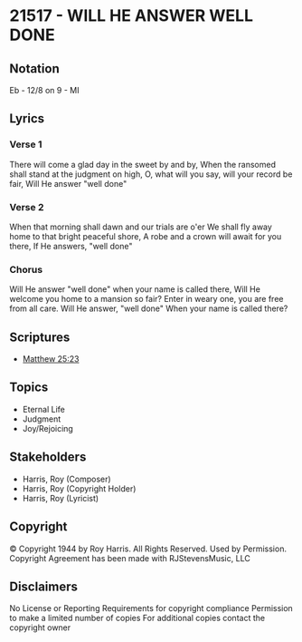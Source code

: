 # 21517 - WILL HE ANSWER WELL DONE

## Notation

Eb - 12/8 on 9 - MI

## Lyrics

### Verse 1

There will come a glad day in the sweet by and by, When the ransomed shall stand at the judgment on high, O, what will you say, will your record be fair, Will He answer "well done"


### Verse 2

When that morning shall dawn and our trials are o'er We shall fly away home to that bright peaceful shore, A robe and a crown will await for you there, If He answers, "well done"


### Chorus

Will He answer "well done" when your name is called there, Will He welcome you home to a mansion so fair? Enter in weary one, you are free from all care. Will He answer, "well done"  When your name is called there?


## Scriptures

- [Matthew 25:23](https://www.biblegateway.com/passage/?search=Matthew%2025%3A23)

## Topics

- Eternal Life
- Judgment
- Joy/Rejoicing

## Stakeholders

- Harris, Roy (Composer)
- Harris, Roy (Copyright Holder)
- Harris, Roy (Lyricist)

## Copyright

© Copyright 1944 by Roy Harris. All Rights Reserved. Used by Permission.
Copyright Agreement has been made with RJStevensMusic, LLC

## Disclaimers

No License or Reporting Requirements for copyright compliance
Permission to make a limited number of copies
For additional copies contact the copyright owner

